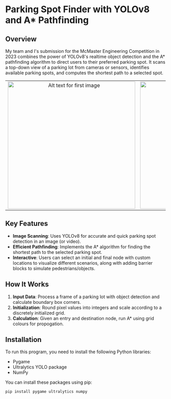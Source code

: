# Parking Spot Finder with YOLOv8 and A* Pathfinding

## Overview
My team and I's submission for the McMaster Engineering Competition in 2023 combines the power of YOLOv8's realtime object detection and the A* pathfinding algorithm to direct users to their preferred parking spot. It scans a top-down view of a parking lot from cameras or sensors, identifies available parking spots, and computes the shortest path to a selected spot.

<div align="center">
  <table>
    <tr>
      <td style="text-align: center; vertical-align: middle; border: 0;">
        <img src="https://github.com/ahmedkhaleel2004/MEC-2023/assets/111161052/51611bec-3ed5-4eff-9bc6-5606bfc47f1d" alt="Alt text for first image" width="400"/>
      </td>
      <td style="text-align: center; vertical-align: middle; border: 0;">
        <img src="https://github.com/ahmedkhaleel2004/MEC-2023/assets/111161052/198d43b8-f6ae-459b-a81d-66bc6a2f1a2e" alt="Alt text for second image" width="400"/>
      </td>
    </tr>
  </table>
</div>


## Key Features
- **Image Scanning**: Uses YOLOv8 for accurate and quick parking spot detection in an image (or video).
- **Efficient Pathfinding**: Implements the A* algorithm for finding the shortest path to the selected parking spot.
- **Interactive**: Users can select an initial and final node with custom locations to visualize different scenarios, along with adding barrier blocks to simulate pedestrians/objects.

## How It Works
1. **Input Data**: Process a frame of a parking lot with object detection and calculate boundary box corners.
2. **Initialization**: Round pixel values into integers and scale according to a discretely initialized grid.
3. **Calculation**: Given an entry and destination node, run A* using grid colours for propogation.
   
## Installation
To run this program, you need to install the following Python libraries:
- Pygame
- Ultralytics YOLO package
- NumPy

You can install these packages using pip:
```bash
pip install pygame ultralytics numpy
